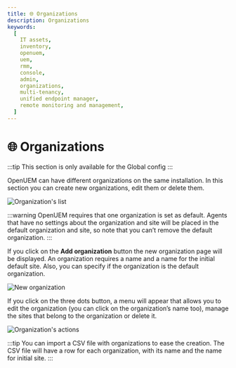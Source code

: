 ```yaml
---
title: 🌐 Organizations
description: Organizations
keywords:
  [
    IT assets,
    inventory,
    openuem,
    uem,
    rmm,
    console,
    admin,
    organizations,
    multi-tenancy,
    unified endpoint manager,
    remote monitoring and management,
  ]
---
```


# 🌐 Organizations

:::tip
This section is only available for the Global config
:::

OpenUEM can have different organizations on the same installation. In this section you can create new organizations, edit them or delete them.

![Organization's list](/img/console/org_list.png)

:::warning
OpenUEM requires that one organization is set as default. Agents that have no settings about the organization and site will be placed in the default organization and site, so note that you can’t remove the default organization.
:::

If you click on the **Add organization** button the new organization page will be displayed. An organization requires a name and a name for the initial default site. Also, you can specify if the organization is the default organization.

![New organization](/img/console/new_org.png)

If you click on the three dots button, a menu will appear that allows you to edit the organization (you can click on the organization’s name too), manage the sites that belong to the organization or delete it.

![Organization's actions](/img/console/org_actions.png)

:::tip
You can import a CSV file with organizations to ease the creation. The CSV file will have a row for each organization, with its name and the name for initial site.
:::
